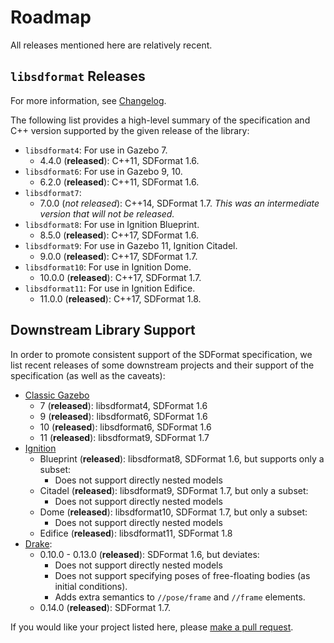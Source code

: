 # Roadmap

All releases mentioned here are relatively recent.

## `libsdformat` Releases

For more information, see [Changelog](https://github.com/osrf/sdformat/blob/master/Changelog.md).

The following list provides a high-level summary of the specification and C++
version supported by the given release of the library:

* `libsdformat4`: For use in Gazebo 7.
    * 4.4.0 (**released**): C++11, SDFormat 1.6.
* `libsdformat6`: For use in Gazebo 9, 10.
    * 6.2.0 (**released**): C++11, SDFormat 1.6.
* `libsdformat7`:
    * 7.0.0 (*not released*): C++14, SDFormat 1.7. *This was an intermediate
    version that will not be released.*
* `libsdformat8`: For use in Ignition Blueprint.
    * 8.5.0 (**released**): C++17, SDFormat 1.6.
* `libsdformat9`: For use in Gazebo 11, Ignition Citadel.
    * 9.0.0 (**released**): C++17, SDFormat 1.7.
* `libsdformat10`: For use in Ignition Dome.
    * 10.0.0 (**released**): C++17, SDFormat 1.7.
* `libsdformat11`: For use in Ignition Edifice.
    * 11.0.0 (**released**): C++17, SDFormat 1.8.

## Downstream Library Support

In order to promote consistent support of the SDFormat specification, we list
recent releases of some downstream projects and their support of the
specification (as well as the caveats):

* [Classic Gazebo](http://gazebosim.org/#status)
    * 7 (**released**): libsdformat4, SDFormat 1.6
    * 9 (**released**): libsdformat6, SDFormat 1.6
    * 10 (**released**): libsdformat6, SDFormat 1.6
    * 11 (**released**): libsdformat9, SDFormat 1.7
* [Ignition](https://ignitionrobotics.org)
    * Blueprint (**released**): libsdformat8, SDFormat 1.6, but supports only a subset:
        * Does not support directly nested models
    * Citadel (**released**): libsdformat9, SDFormat 1.7, but only a subset:
        * Does not support directly nested models
    * Dome (**released**): libsdformat10, SDFormat 1.7, but only a subset:
        * Does not support directly nested models
    * Edifice (**released**): libsdformat11, SDFormat 1.8
* [Drake](https://github.com/RobotLocomotion/drake/releases):
    * 0.10.0 - 0.13.0 (**released**): SDFormat 1.6, but deviates:
        * Does not support directly nested models
        * Does not support specifying poses of free-floating bodies (as initial
        conditions).
        * Adds extra semantics to `//pose/frame` and `//frame` elements.
    * 0.14.0 (**released**): SDFormat 1.7.

If you would like your project listed here, please [make a pull request](https://github.com/osrf/sdf_tutorials/pulls).
